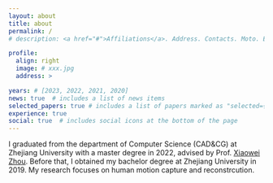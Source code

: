 ```yaml
---
layout: about
title: about
permalink: /
# description: <a href="#">Affiliations</a>. Address. Contacts. Moto. Etc.

profile:
  align: right
  image: # xxx.jpg
  address: >

years: # [2023, 2022, 2021, 2020]
news: true  # includes a list of news items
selected_papers: true # includes a list of papers marked as "selected={true}"
experience: true
social: true  # includes social icons at the bottom of the page
---
```


I graduated from the department of Computer Science (CAD&CG) at Zhejiang University with a master degree in 2022, advised by Prof. <a href="https://xzhou.me/">Xiaowei Zhou</a>. Before that, I obtained my bachelor degree at Zhejiang University in 2019. My research focuses on human motion capture and reconstrcution.



